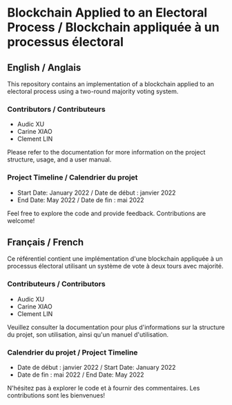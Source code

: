 # Blockchain Applied to an Electoral Process / Blockchain appliquée à un processus électoral

## English / Anglais

This repository contains an implementation of a blockchain applied to an electoral process using a two-round majority voting system.

### Contributors / Contributeurs
- Audic XU
- Carine XIAO
- Clement LIN

Please refer to the documentation for more information on the project structure, usage, and a user manual.

### Project Timeline / Calendrier du projet
- Start Date: January 2022 / Date de début : janvier 2022
- End Date: May 2022 / Date de fin : mai 2022

Feel free to explore the code and provide feedback. Contributions are welcome!

## Français / French

Ce référentiel contient une implémentation d'une blockchain appliquée à un processus électoral utilisant un système de vote à deux tours avec majorité.

### Contributeurs / Contributors
- Audic XU
- Carine XIAO
- Clement LIN

Veuillez consulter la documentation pour plus d'informations sur la structure du projet, son utilisation, ainsi qu'un manuel d'utilisation.

### Calendrier du projet / Project Timeline
- Date de début : janvier 2022 / Start Date: January 2022
- Date de fin : mai 2022 / End Date: May 2022

N'hésitez pas à explorer le code et à fournir des commentaires. Les contributions sont les bienvenues!
